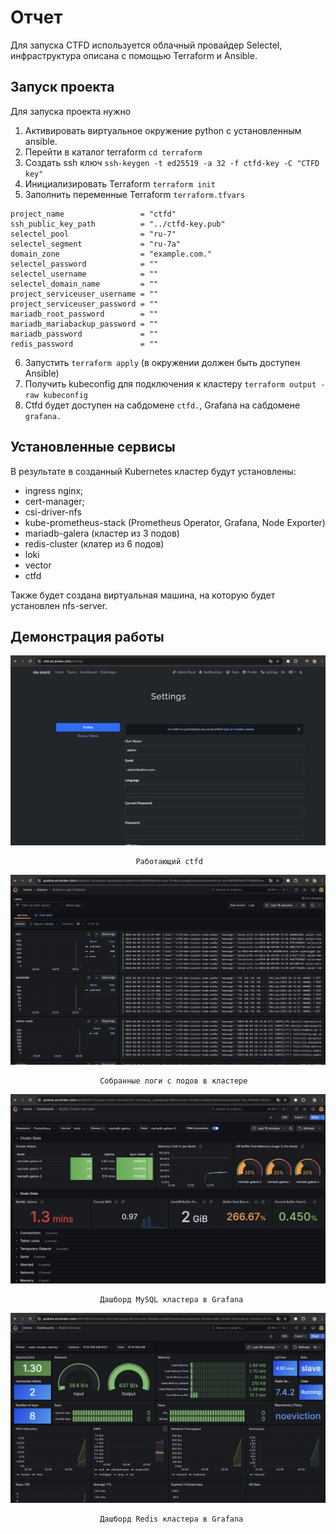 # Отчет

Для запуска CTFD используется облачный провайдер Selectel, инфраструктура описана с помощью Terraform и Ansible.

## Запуск проекта

Для запуска проекта нужно

1. Активировать виртуальное окружение python с установленным ansible.
2. Перейти в каталог terraform `cd terraform`
3. Создать ssh ключ `ssh-keygen -t ed25519 -a 32 -f ctfd-key -C "CTFD key"`
4. Инициализировать Terraform
`terraform init`
5. Заполнить переменные Terraform `terraform.tfvars`
```
project_name                 = "ctfd"
ssh_public_key_path          = "../ctfd-key.pub"
selectel_pool                = "ru-7"
selectel_segment             = "ru-7a"
domain_zone                  = "example.com."
selectel_password            = ""
selectel_username            = ""
selectel_domain_name         = ""
project_serviceuser_username = ""
project_serviceuser_password = ""
mariadb_root_password        = ""
mariadb_mariabackup_password = ""
mariadb_password             = ""
redis_password               = ""
```
6. Запустить `terraform apply` (в окружении должен быть доступен Ansible)
7. Получить kubeconfig для подключения к кластеру `terraform output -raw kubeconfig`
8. Ctfd будет доступен на сабдомене `ctfd.`, Grafana на сабдомене `grafana.`

## Установленные сервисы

В результате в созданный Kubernetes кластер будут установлены:

- ingress nginx;
- cert-manager;
- csi-driver-nfs
- kube-prometheus-stack (Prometheus Operator, Grafana, Node Exporter)
- mariadb-galera (кластер из 3 подов)
- redis-cluster (клатер из 6 подов)
- loki
- vector
- ctfd

Также будет создана виртуальная машина, на которую будет установлен nfs-server.

## Демонстрация работы

![](assets/ctfd.png)

                                Работающий ctfd

![](assets/logs.png)

                        Собранные логи с подов в кластере

![](assets/mysql.png)

                        Дашборд MySQL кластера в Grafana

![](assets/redis.png)

                        Дашборд Redis кластера в Grafana
